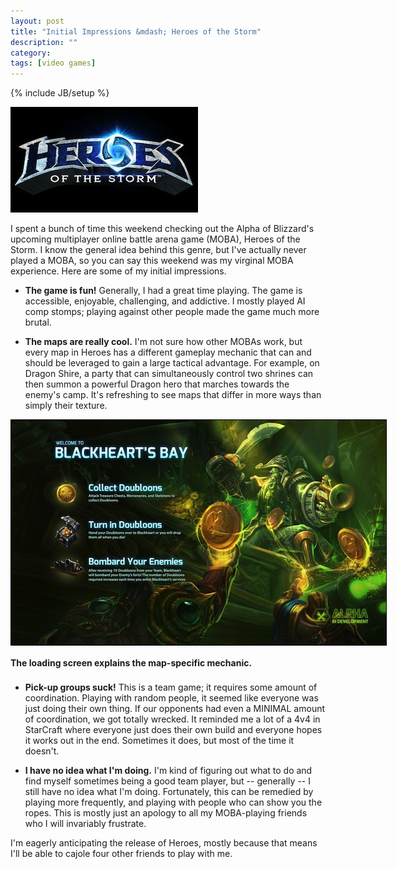 ```yaml
---
layout: post
title: "Initial Impressions &mdash; Heroes of the Storm"
description: ""
category: 
tags: [video games]
---
```

{% include JB/setup %}

<div class="float-image-right">	
  	<img class="rounded-corners" src="/assets/images/posts/2014-06-08/heroes_logo.jpg"/> 
  	<p>I spent a bunch of time this weekend checking out the Alpha of Blizzard's upcoming multiplayer online battle arena game (MOBA), Heroes of the Storm. I know the general idea behind this genre, but I've actually never played a MOBA, so you can say this weekend was my virginal MOBA experience. Here are some of my initial impressions.</p>
</div>

* **The game is fun!** Generally, I had a great time playing. The game is accessible, enjoyable, challenging, and addictive. I mostly played AI comp stomps; playing against other people made the game much more brutal.

* **The maps are really cool.** I'm not sure how other MOBAs work, but every map in Heroes has a different gameplay mechanic that can and should be leveraged to gain a large tactical advantage. For example, on Dragon Shire, a party that can simultaneously control two shrines can then summon a powerful Dragon hero that marches towards the enemy's camp. It's refreshing to see maps that differ in more ways than simply their texture. 

<div>
	<img class="rounded-corners" style="max-width: 600px; border: 1px solid #000000;" src="/assets/images/posts/2014-06-08/heroes_blackheartbay.jpg"/>
	<p class="caption-text" style="line-height: 1.5em; margin-bottom: 20px;"><strong>The loading screen explains the map-specific mechanic.</strong></p>
</div>

* **Pick-up groups suck!** This is a team game; it requires some amount of coordination. Playing with random people, it seemed like everyone was just doing their own thing. If our opponents had even a MINIMAL amount of coordination, we got totally wrecked. It reminded me a lot of a 4v4 in StarCraft where everyone just does their own build and everyone hopes it works out in the end. Sometimes it does, but most of the time it doesn't. 

* **I have no idea what I'm doing.** I'm kind of figuring out what to do and find myself sometimes being a good team player, but -- generally -- I still have no idea what I'm doing. Fortunately, this can be remedied by playing more frequently, and playing with people who can show you the ropes. This is mostly just an apology to all my MOBA-playing friends who I will invariably frustrate. 

I'm eagerly anticipating the release of Heroes, mostly because that means I'll be able to cajole four other friends to play with me.
